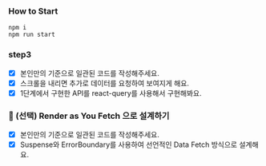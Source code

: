### How to Start
    npm i
    npm run start

### step3
- [x] 본인만의 기준으로 일관된 코드를 작성해주세요.
- [x] 스크롤을 내리면 추가로 데이터를 요청하여 보여지게 해요.
- [x] 1단계에서 구현한 API를 react-query를 사용해서 구현해봐요.

### 🚀 (선택) Render as You Fetch 으로 설계하기
- [x] 본인만의 기준으로 일관된 코드를 작성해주세요.
- [x] Suspense와 ErrorBoundary를 사용하여 선언적인 Data Fetch 방식으로 설계해요.
